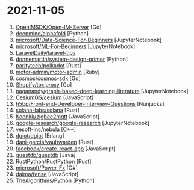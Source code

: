 # 2021-11-05

1. [OpenIMSDK/Open-IM-Server](https://github.com/OpenIMSDK/Open-IM-Server "OpenIM：由前微信技术专家打造的基于 Go 实现的即时通讯（IM）项目，从服务端到客户端SDK开源即时通讯（IM）整体解决方案，可以轻松替代第三方IM云服务，打造具备聊天、社交功能的app。") [Go]
2. [deepmind/alphafold](https://github.com/deepmind/alphafold "Open source code for AlphaFold.") [Python]
3. [microsoft/Data-Science-For-Beginners](https://github.com/microsoft/Data-Science-For-Beginners "10 Weeks, 20 Lessons, Data Science for All!") [JupyterNotebook]
4. [microsoft/ML-For-Beginners](https://github.com/microsoft/ML-For-Beginners "12 weeks, 26 lessons, 52 quizzes, classic Machine Learning for all") [JupyterNotebook]
5. [LaravelDaily/laravel-tips](https://github.com/LaravelDaily/laravel-tips "Awesome tips for Laravel") 
6. [donnemartin/system-design-primer](https://github.com/donnemartin/system-design-primer "Learn how to design large-scale systems. Prep for the system design interview. Includes Anki flashcards.") [Python]
7. [paritytech/polkadot](https://github.com/paritytech/polkadot "Polkadot Node Implementation") [Rust]
8. [motor-admin/motor-admin](https://github.com/motor-admin/motor-admin "Deploy a no-code admin panel for your application in less than a minute. Search, create, update, and delete data entries, create custom actions, and build reports.") [Ruby]
9. [cosmos/cosmos-sdk](https://github.com/cosmos/cosmos-sdk "⛓️ A Framework for Building High Value Public Blockchains ✨") [Go]
10. [Shopify/toxiproxy](https://github.com/Shopify/toxiproxy "⏰ 🔥 A TCP proxy to simulate network and system conditions for chaos and resiliency testing") [Go]
11. [naganandy/graph-based-deep-learning-literature](https://github.com/naganandy/graph-based-deep-learning-literature "links to conference publications in graph-based deep learning") [JupyterNotebook]
12. [CesiumGS/cesium](https://github.com/CesiumGS/cesium "An open-source JavaScript library for world-class 3D globes and maps 🌎") [JavaScript]
13. [h5bp/Front-end-Developer-Interview-Questions](https://github.com/h5bp/Front-end-Developer-Interview-Questions "A list of helpful front-end related questions you can use to interview potential candidates, test yourself or completely ignore.") [Nunjucks]
14. [solana-labs/solana](https://github.com/solana-labs/solana "Web-Scale Blockchain for fast, secure, scalable, decentralized apps and marketplaces.") [Rust]
15. [Koenkk/zigbee2mqtt](https://github.com/Koenkk/zigbee2mqtt "Zigbee 🐝 to MQTT bridge 🌉, get rid of your proprietary Zigbee bridges 🔨") [JavaScript]
16. [google-research/google-research](https://github.com/google-research/google-research "Google Research") [JupyterNotebook]
17. [vesoft-inc/nebula](https://github.com/vesoft-inc/nebula "A distributed, fast open-source graph database featuring horizontal scalability and high availability") [C++]
18. [dgiot/dgiot](https://github.com/dgiot/dgiot "DG-IoT，Open-source IoT Platform - Connect management,Device management,Data collection, Processing and Visualization.High concurrency, light weight, low code, fast access, free platform. Industry SaaS for IoT Platform.物联网开源平台，物联网平台开发，连接管理、设备管理、多工业协议兼容、数据采集、可视化开发、高并发、轻量级、低代码、快接入、平台免费。") [Erlang]
19. [dani-garcia/vaultwarden](https://github.com/dani-garcia/vaultwarden "Unofficial Bitwarden compatible server written in Rust, formerly known as bitwarden_rs") [Rust]
20. [facebook/create-react-app](https://github.com/facebook/create-react-app "Set up a modern web app by running one command.") [JavaScript]
21. [questdb/questdb](https://github.com/questdb/questdb "An open source SQL database designed to process time series data, faster") [Java]
22. [RustPython/RustPython](https://github.com/RustPython/RustPython "A Python Interpreter written in Rust") [Rust]
23. [microsoft/Power-Fx](https://github.com/microsoft/Power-Fx "Power Fx low-code programming language") [C#]
24. [daima/fense](https://github.com/daima/fense "Fense is a database proxy written in Java, which can connect DB of different engines at the same time. The key features are: authority management, query cache, audit security, current limiting fuse, onesql and so on") [JavaScript]
25. [TheAlgorithms/Python](https://github.com/TheAlgorithms/Python "All Algorithms implemented in Python") [Python]
